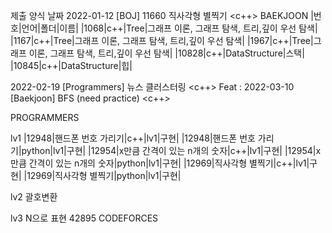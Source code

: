 제출 양식
날짜 2022-01-12 [BOJ] 11660 직사각형 별찍기 <c++>
BAEKJOON
|번호|언어|폴더|이름|
|1068|c++|Tree|그래프 이론, 그래프 탐색, 트리,깊이 우선 탐색|
|1167|c++|Tree|그래프 이론, 그래프 탐색, 트리,깊이 우선 탐색|
|1967|c++|Tree|그래프 이론, 그래프 탐색, 트리,깊이 우선 탐색|
|10828|c++|DataStructure|스택|
|10845|c++|DataStructure|힙|


2022-02-19 [Programmers] 뉴스 클러스터링 <c++>
Feat : 2022-03-10 [Baekjoon] BFS (need practice) <c++>

PROGRAMMERS

lv1
|12948|핸드폰 번호 가리기|c++|lv1|구현|
|12948|핸드폰 번호 가리기|python|lv1|구현|
|12954|x만큼 간격이 있는 n개의 숫자|c++|lv1|구현|
|12954|x만큼 간격이 있는 n개의 숫자|python|lv1|구현|
|12969|직사각형 별찍기|c++|lv1|구현|
|12969|직사각형 별찍기|python|lv1|구현|

lv2
괄호변환

lv3
N으로 표현 42895
CODEFORCES
